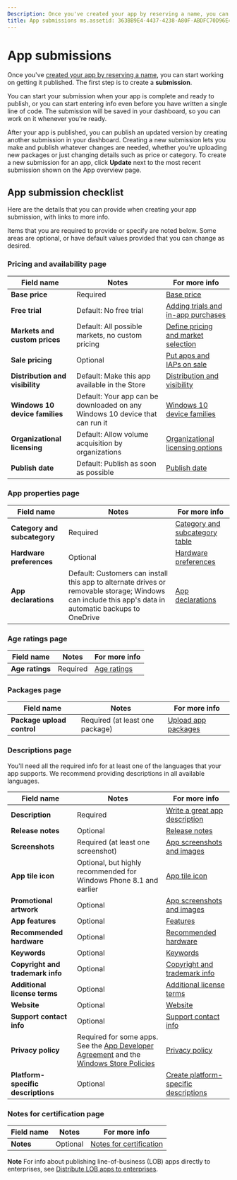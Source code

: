 ```yaml
---
Description: Once you've created your app by reserving a name, you can start working on getting it published. The first step is to create a submission.
title: App submissions ms.assetid: 363BB9E4-4437-4238-A80F-ABDFC70D96E4 keywords: submit an app keywords: required info keywords: required fields keywords: required data keywords: checklist
---
```


# App submissions


Once you've [created your app by reserving a name](create-your-app-by-reserving-a-name.md), you can start working on getting it published. The first step is to create a **submission**.

You can start your submission when your app is complete and ready to publish, or you can start entering info even before you have written a single line of code. The submission will be saved in your dashboard, so you can work on it whenever you're ready.

After your app is published, you can publish an updated version by creating another submission in your dashboard. Creating a new submission lets you make and publish whatever changes are needed, whether you're uploading new packages or just changing details such as price or category. To create a new submission for an app, click **Update** next to the most recent submission shown on the App overview page.

## App submission checklist


Here are the details that you can provide when creating your app submission, with links to more info.

Items that you are required to provide or specify are noted below. Some areas are optional, or have default values provided that you can change as desired.

### Pricing and availability page
| Field name                    | Notes                                       | For more info                                                             |
|-------------------------------|---------------------------------------------|---------------------------------------------------------------------------|
| **Base price**                | Required                                    | [Base price](set-app-pricing-and-availability.md#base-price)              |
| **Free trial**                | Default: No free trial                      | [Adding trials and in-app purchases](https://msdn.microsoft.com/library/windows/apps/jj193599)  |
| **Markets and custom prices** | Default: All possible markets, no custom pricing | [Define pricing and market selection](define-pricing-and-market-selection.md)              |
| **Sale pricing**              | Optional                                    | [Put apps and IAPs on sale](put-apps-and-iaps-on-sale.md)                                       |
| **Distribution and visibility** | Default: Make this app available in the Store | [Distribution and visibility](set-app-pricing-and-availability.md#distribution-and-visibility) | 
| **Windows 10 device families**  | Default: Your app can be downloaded on any Windows 10 device that can run it | [Windows 10 device families](set-app-pricing-and-availability.md#windows-10-device-families) | 
| **Organizational licensing**    | Default: Allow volume acquisition by organizations | [Organizational licensing options](organizational-licensing.md)                        | 
| **Publish date**                | Default: Publish as soon as possible      | [Publish date](set-app-pricing-and-availability.md#publish-date)          |



### App properties page

| Field name                    | Notes                                       | For more info                                                             |
|-------------------------------|---------------------------------------------|---------------------------------------------------------------------------|
| **Category and subcategory**  | Required                                    | [Category and subcategory table](category-and-subcategory-table.md)       |
| **Hardware preferences**      | Optional                                    | [Hardware preferences](enter-app-properties.md#hardware_preferences)      |
| **App declarations**          | Default: Customers can install this app to alternate drives or removable storage; Windows can include this app's data in automatic backups to OneDrive | [App declarations](app-declarations.md) |



### Age ratings page

| Field name                    | Notes                                       | For more info                          |
|-------------------------------|---------------------------------------------|----------------------------------------|
| **Age ratings**               | Required                                    | [Age ratings](age-ratings.md)          |



### Packages page

| Field name                    | Notes                                       | For more info                          |
|-------------------------------|---------------------------------------------|----------------------------------------|
| **Package upload control**    | Required (at least one package)             | [Upload app packages](upload-app-packages.md) | 



### Descriptions page

You'll need all the required info for at least one of the languages that your app supports. We recommend providing descriptions in all available languages.

| Field name                    | Notes                                       | For more info                                                     |
|-------------------------------|---------------------------------------------|-------------------------------------------------------------------|
| **Description**               | Required                                    | [Write a great app description](write-a-great-app-description.md) | 
| **Release notes**             | Optional                                    | [Release notes](create-app-descriptions.md#release-notes)         |
| **Screenshots**               | Required (at least one screenshot)          | [App screenshots and images](app-screenshots-and-images.md)       |
| **App tile icon**             | Optional, but highly recommended for Windows Phone 8.1 and earlier | [App tile icon](create-app-descriptions.md#app-tile-icon) | 
| **Promotional artwork**       | Optional                                    | [App screenshots and images](app-screenshots-and-images.md)       | 
| **App features**              | Optional                                    | [Features](create-app-descriptions.md#app-features)               |
| **Recommended hardware**      | Optional                                    | [Recommended hardware](create-app-descriptions.md#recommended-hardware) | 
| **Keywords**                  | Optional                                    | [Keywords](create-app-descriptions.md#keywords)                   |
| **Copyright and trademark info** | Optional                                 | [Copyright and trademark info](create-app-descriptions.md#copyright-and-trademark-info) | 
| **Additional license terms**  | Optional                                    | [Additional license terms](create-app-descriptions.md#additional-license-terms) | 
| **Website**                   | Optional                                    | [Website](create-app-descriptions.md#website)                     |
| **Support contact info**      | Optional                                    | [Support contact info](create-app-descriptions.md)                | 
| **Privacy policy**            | Required for some apps. See the [App Developer Agreement](https://msdn.microsoft.com/library/windows/apps/hh694058) and the [Windows Store Policies](https://msdn.microsoft.com/library/windows/apps/dn764944.aspx#pol_10_5_1) | [Privacy policy](create-app-descriptions.md#privacy-policy) | 
| **Platform-specific descriptions** | Optional                               | [Create platform-specific descriptions](create-platform-specific-descriptions.md) |



### Notes for certification page

| Field name                    | Notes                                       | For more info                                                     |
|-------------------------------|---------------------------------------------|-------------------------------------------------------------------|
| **Notes**                     | Optional                                    | [Notes for certification](notes-for-certification.md)             |

 
**Note**  For info about publishing line-of-business (LOB) apps directly to enterprises, see [Distribute LOB apps to enterprises](distribute-lob-apps-to-enterprises.md).


<!--HONumber=Jun16_HO1-->


